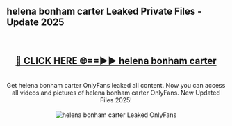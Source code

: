 <h2>helena bonham carter Leaked Private Files - Update 2025</h2>
<br>
<div align="center">
<h2><a href="https://cliphot.my.id/helena_bonham_carter" rel="nofollow">🔴 CLICK HERE 🌐==►► helena bonham carter</a></h2>
<br>
Get helena bonham carter OnlyFans leaked all content. Now you can access all videos and pictures of helena bonham carter OnlyFans. New Updated Files 2025!
<br>
<br>
<a href="https://cliphot.my.id/helena_bonham_carter" rel="nofollow" data-target="animated-image.originalLink"><img src="https://i.ibb.co.com/WyWwxjT/player-gif2.gif" alt="helena bonham carter Leaked OnlyFans" style="max-width: 100%; display: inline-block;" data-target="animated-image.originalImage"></a>
</div>
<br>